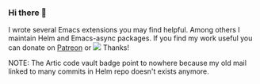 ### Hi there 👋

I wrote several Emacs extensions you may find helpful. Among others I maintain Helm and Emacs-async packages.
If you find my work useful you can donate on [Patreon](https://www.patreon.com/user?u=86324343) or [![](https://img.shields.io/static/v1?label=Sponsor&message=%E2%9D%A4&logo=GitHub&color=%23fe8e86)](https://github.com/sponsors/emacs-helm)
Thanks!

NOTE: The Artic code vault badge point to nowhere because my old mail linked to many commits in Helm repo doesn't exists anymore.


<!--
**thierryvolpiatto/thierryvolpiatto** is a ✨ _special_ ✨ repository because its `README.md` (this file) appears on your GitHub profile.

Here are some ideas to get you started:

- 🔭 I’m currently working on ...
- 🌱 I’m currently learning ...
- 👯 I’m looking to collaborate on ...
- 🤔 I’m looking for help with ...
- 💬 Ask me about ...
- 📫 How to reach me: ...
- 😄 Pronouns: ...
- ⚡ Fun fact: ...
-->
